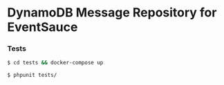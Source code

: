 # DynamoDB Message Repository for EventSauce


### Tests


```bash
$ cd tests && docker-compose up

$ phpunit tests/

